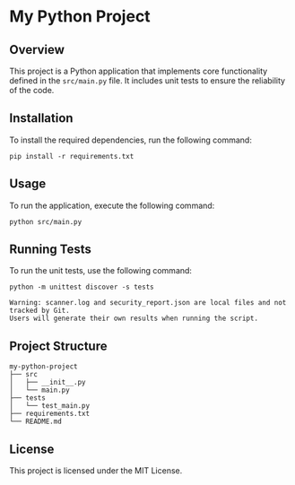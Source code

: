 # My Python Project

## Overview
This project is a Python application that implements core functionality defined in the `src/main.py` file. It includes unit tests to ensure the reliability of the code.

## Installation
To install the required dependencies, run the following command:

```
pip install -r requirements.txt
```

## Usage
To run the application, execute the following command:

```
python src/main.py
```

## Running Tests
To run the unit tests, use the following command:

```
python -m unittest discover -s tests

Warning: scanner.log and security_report.json are local files and not tracked by Git. 
Users will generate their own results when running the script.
```

## Project Structure
```
my-python-project
├── src
│   ├── __init__.py
│   └── main.py
├── tests
│   └── test_main.py
├── requirements.txt
└── README.md
```

## License
This project is licensed under the MIT License.
